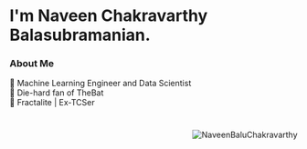 # I'm Naveen Chakravarthy Balasubramanian.

### About Me

:robot: Machine Learning Engineer and Data Scientist\
:bat: Die-hard fan of TheBat\
:briefcase: Fractalite | Ex-TCSer

#  
<p align="right"> <img src="https://komarev.com/ghpvc/?username=NaveenBaluChakravarthy" alt="NaveenBaluChakravarthy" /> </p>
